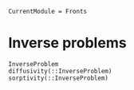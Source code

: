 ```@meta
CurrentModule = Fronts
```

# Inverse problems

```@docs
InverseProblem
diffusivity(::InverseProblem)
sorptivity(::InverseProblem)
```
